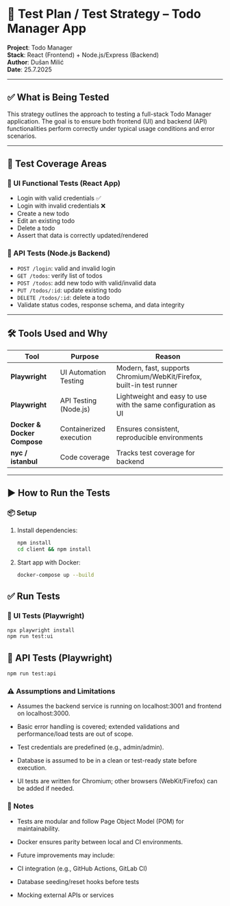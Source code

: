 # 🧪 Test Plan / Test Strategy – Todo Manager App

**Project**: Todo Manager  
**Stack**: React (Frontend) + Node.js/Express (Backend)  
**Author**: Dušan Milić  
**Date**: 25.7.2025

---

## ✅ What is Being Tested

This strategy outlines the approach to testing a full-stack Todo Manager application. The goal is to ensure both frontend (UI) and backend (API) functionalities perform correctly under typical usage conditions and error scenarios.

---

## 🧩 Test Coverage Areas

### 🔹 UI Functional Tests (React App)

- Login with valid credentials ✅
- Login with invalid credentials ❌
- Create a new todo
- Edit an existing todo
- Delete a todo
- Assert that data is correctly updated/rendered

### 🔹 API Tests (Node.js Backend)

- `POST /login`: valid and invalid login
- `GET /todos`: verify list of todos
- `POST /todos`: add new todo with valid/invalid data
- `PUT /todos/:id`: update existing todo
- `DELETE /todos/:id`: delete a todo
- Validate status codes, response schema, and data integrity

---

## 🛠️ Tools Used and Why

| Tool                        | Purpose                 | Reason                                                               |
| --------------------------- | ----------------------- | -------------------------------------------------------------------- |
| **Playwright**              | UI Automation Testing   | Modern, fast, supports Chromium/WebKit/Firefox, built-in test runner |
| **Playwright**              | API Testing (Node.js)   | Lightweight and easy to use with the same configuration as UI        |
| **Docker & Docker Compose** | Containerized execution | Ensures consistent, reproducible environments                        |
| **nyc / istanbul**          | Code coverage           | Tracks test coverage for backend                                     |

---

## ▶️ How to Run the Tests

### 📦 Setup

1. Install dependencies:
   ```bash
   npm install
   cd client && npm install
   ```
2. Start app with Docker:

   ```bash
   docker-compose up --build
   ```

## ✅ Run Tests

### 🔹 UI Tests (Playwright)

```bash
npx playwright install
npm run test:ui
```

## 🔹 API Tests (Playwright)

```bash
npm run test:api
```

### ⚠️ Assumptions and Limitations

- Assumes the backend service is running on localhost:3001 and frontend on localhost:3000.

- Basic error handling is covered; extended validations and performance/load tests are out of scope.

- Test credentials are predefined (e.g., admin/admin).

- Database is assumed to be in a clean or test-ready state before execution.

- UI tests are written for Chromium; other browsers (WebKit/Firefox) can be added if needed.

### 📎 Notes

- Tests are modular and follow Page Object Model (POM) for maintainability.

- Docker ensures parity between local and CI environments.

- Future improvements may include:

- CI integration (e.g., GitHub Actions, GitLab CI)

- Database seeding/reset hooks before tests

- Mocking external APIs or services
